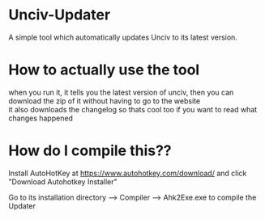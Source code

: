 # Unciv-Updater
A simple tool which automatically updates Unciv to its latest version.

# How to actually use the tool

when you run it, it tells you the latest version of unciv, then you can download the zip of it without having to go to the website                               
it also downloads the changelog so thats cool too if you want to read what changes happened
# How do I compile this??

Install AutoHotKey at https://www.autohotkey.com/download/ and click "Download Autohotkey Installer"

Go to its installation directory --> Compiler --> Ahk2Exe.exe to compile the Updater
